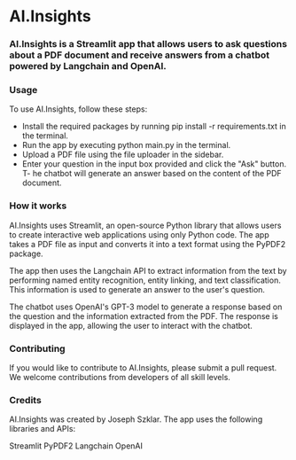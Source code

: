 
# AI.Insights
### AI.Insights is a Streamlit app that allows users to ask questions about a PDF document and receive answers from a chatbot powered by Langchain and OpenAI.

### Usage
To use AI.Insights, follow these steps:

- Install the required packages by running pip install -r requirements.txt in the terminal.
- Run the app by executing python main.py in the terminal.
- Upload a PDF file using the file uploader in the sidebar.
- Enter your question in the input box provided and click the "Ask" button.
T- he chatbot will generate an answer based on the content of the PDF document.

### How it works
AI.Insights uses Streamlit, an open-source Python library that allows users to create interactive web applications using only Python code. The app takes a PDF file as input and converts it into a text format using the PyPDF2 package.

The app then uses the Langchain API to extract information from the text by performing named entity recognition, entity linking, and text classification. This information is used to generate an answer to the user's question.

The chatbot uses OpenAI's GPT-3 model to generate a response based on the question and the information extracted from the PDF. The response is displayed in the app, allowing the user to interact with the chatbot.

### Contributing
If you would like to contribute to AI.Insights, please submit a pull request. We welcome contributions from developers of all skill levels.

### Credits
AI.Insights was created by Joseph Szklar. The app uses the following libraries and APIs:

Streamlit
PyPDF2
Langchain
OpenAI
